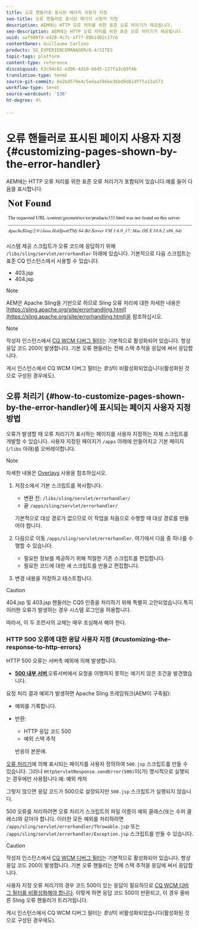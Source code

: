 ```yaml
---
title: 오류 핸들러로 표시된 페이지 사용자 지정
seo-title: 오류 핸들러로 표시된 페이지 사용자 지정
description: AEM에는 HTTP 오류 처리를 위한 표준 오류 처리기가 제공됩니다.
seo-description: AEM에는 HTTP 오류 처리를 위한 표준 오류 처리기가 제공됩니다.
uuid: aaf940fd-e428-4c7c-af7f-88b1d02c17c6
contentOwner: Guillaume Carlino
products: SG_EXPERIENCEMANAGER/6.4/SITES
topic-tags: platform
content-type: reference
discoiquuid: 63c94c82-ed96-4d10-b645-227fa3c09f4b
translation-type: tm+mt
source-git-commit: 8e2bd579e4c5edaaf86be36bd9d81dfffa13a573
workflow-type: tm+mt
source-wordcount: '536'
ht-degree: 4%

---
```



# 오류 핸들러로 표시된 페이지 사용자 지정{#customizing-pages-shown-by-the-error-handler}

AEM에는 HTTP 오류 처리를 위한 표준 오류 처리기가 포함되어 있습니다.예를 들어 다음을 표시합니다.

![chlimage_1-67](assets/chlimage_1-67.png)

시스템 제공 스크립트가 오류 코드에 응답하기 위해 `/libs/sling/servlet/errorhandler` 아래에 있습니다. 기본적으로 다음 스크립트는 표준 CQ 인스턴스에서 사용할 수 있습니다.

* 403.jsp
* 404.jsp

>[!NOTE]
>
>AEM은 Apache Sling을 기반으로 하므로 Sling 오류 처리에 대한 자세한 내용은 [https://sling.apache.org/site/errorhandling.html](https://sling.apache.org/site/errorhandling.html)을 참조하십시오.

>[!NOTE]
>
>작성자 인스턴스에서 [CQ WCM 디버그 필터](/help/sites-deploying/osgi-configuration-settings.md)는 기본적으로 활성화되어 있습니다. 항상 응답 코드 200이 발생합니다. 기본 오류 핸들러는 전체 스택 추적을 응답에 써서 응답합니다.
>
>게시 인스턴스에서 CQ WCM 디버그 필터는 *항상*&#x200B;이 비활성화되었습니다(활성화된 것으로 구성된 경우에도).

## 오류 처리기 {#how-to-customize-pages-shown-by-the-error-handler}에 표시되는 페이지 사용자 지정 방법

오류가 발생할 때 오류 처리기가 표시하는 페이지를 사용자 지정하는 자체 스크립트를 개발할 수 있습니다. 사용자 지정된 페이지가 `/apps` 아래에 만들어지고 기본 페이지(`/libs` 아래)를 오버레이합니다.

>[!NOTE]
>
>자세한 내용은 [Overlays](/help/sites-developing/overlays.md) 사용을 참조하십시오.

1. 저장소에서 기본 스크립트를 복사합니다.

   * 변환 전: `/libs/sling/servlet/errorhandler/`
   * 끝 `/apps/sling/servlet/errorhandler/`

   기본적으로 대상 경로가 없으므로 이 작업을 처음으로 수행할 때 대상 경로를 만들어야 합니다.

1. 다음으로 이동 `/apps/sling/servlet/errorhandler`. 여기에서 다음 중 하나를 수행할 수 있습니다.

   * 필요한 정보를 제공하기 위해 적절한 기존 스크립트를 편집합니다.
   * 필요한 코드에 대한 새 스크립트를 만들고 편집합니다.

1. 변경 내용을 저장하고 테스트합니다.

>[!CAUTION]
>
>404.jsp 및 403.jsp 핸들러는 CQ5 인증을 처리하기 위해 특별히 고안되었습니다.특히 이러한 오류가 발생하는 경우 시스템 로그인을 허용합니다.
>
>따라서, 이 두 조련사의 교체는 매우 조심해서 해야 한다.

### HTTP 500 오류에 대한 응답 사용자 지정 {#customizing-the-response-to-http-errors}

HTTP 500 오류는 서버측 예외에 의해 발생합니다.

* **[500 내부 서버 ](https://www.w3.org/Protocols/rfc2616/rfc2616-sec10.html)**
오류서버에서 요청을 이행하지 못하는 예기치 않은 조건을 발견했습니다.

요청 처리 결과 예외가 발생하면 Apache Sling 프레임워크(AEM이 구축됨):

* 예외를 기록합니다.
* 반환:

   * HTTP 응답 코드 500
   * 예외 스택 추적

   반응의 본문에.

[오류 처리기](#how-to-customize-pages-shown-by-the-error-handler)에 의해 표시되는 페이지를 사용자 정의하여 `500.jsp` 스크립트를 만들 수 있습니다. 그러나 `HttpServletResponse.sendError(500)`이(가) 명시적으로 실행되는 경우에만 사용됩니다.예: 예외 캐처

그렇지 않으면 응답 코드가 500으로 설정되지만 `500.jsp` 스크립트가 실행되지 않습니다.

500 오류를 처리하려면 오류 처리기 스크립트의 파일 이름이 예외 클래스(또는 수퍼 클래스)와 같아야 합니다. 이러한 모든 예외를 처리하려면 `/apps/sling/servlet/errorhandler/Throwable.js`p 또는 `/apps/sling/servlet/errorhandler/Exception.jsp` 스크립트를 만들 수 있습니다.

>[!CAUTION]
>
>작성자 인스턴스에서 [CQ WCM 디버그 필터](/help/sites-deploying/osgi-configuration-settings.md)는 기본적으로 활성화되어 있습니다. 항상 응답 코드 200이 발생합니다. 기본 오류 핸들러는 전체 스택 추적을 응답에 써서 응답합니다.
>
>사용자 지정 오류 처리기의 경우 코드 500이 있는 응답이 필요하므로 [CQ WCM 디버그 필터를 비활성화해야 합니다](/help/sites-deploying/osgi-configuration-settings.md). 이렇게 하면 응답 코드 500이 반환되고, 이 경우 올바른 Sling 오류 핸들러가 트리거됩니다.
>
>게시 인스턴스에서 CQ WCM 디버그 필터는 *항상*&#x200B;이 비활성화되었습니다(활성화된 것으로 구성된 경우에도).

